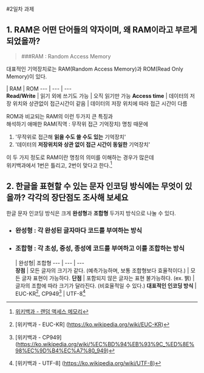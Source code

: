#2일차 과제  

## 1. RAM은 어떤 단어들의 약자이며, 왜 RAM이라고 부르게 되었을까?  
>###RAM : Random Access Memory   

대표적인 기억장치로는 RAM(Random Access Memory)과 ROM(Read Only Memory)이 있다.  
	
  | RAM | ROM
--- | --- | ---  
**Read/Write** | 읽기 외에 쓰기도 가능 | 오직 읽기만 가능
**Access time** | 데이터의 저장 위치와 상관없이 접근시간이 같음 | 데이터의 저장 위치에 따라 접근 시간이 다름  
	

ROM과 비교되는 RAM의 이런 두가지 큰 특징과  
해석하기 애매한 RAM(직역 : 무작위 접근 기억장치) 명칭 때문에  

1. '무작위로 접근해 **읽을 수도 쓸 수도 있는** 기억장치'  
2. '데이터의 **저장위치와 상관 없이 접근 시간이 동일한** 기억장치'    

이 두 가지 정도로 RAM이란 명칭의 의미를 이해하는 경우가 많은데  
위키백과에서 1번은 틀리고, 2번이 맞다고 한다.[^1]  
	
	
	
	

	


## 2. 한글을 표현할 수 있는 문자 인코딩 방식에는 무엇이 있을까? 각각의 장단점도 조사해 보세요  

한글 문자 인코딩 방식은 크게 **완성형**과 **조합형** 두가지 방식으로 나눌 수 있다.  

- ### 완성형 : 각 완성된 글자마다 코드를 부여하는 방식   

- ### 조합형 : 각 초성, 중성, 종성에 코드를 부여하고 이를 조합하는 방식  

  
     | 완성형| 조합형
--- | --- | ---  
**장점** | 모든 글자의 크기가 같다. (예측가능하며, 보통 조합형보다 효율적이다.) | 모든 글자 표현이 가능하다.
**단점** | 포함되지 않은 글자는 표현 불가능하다. (ex. 뷁)  | 글자의 조합에 따라 크기가 달라진다. (비효율적일 수 있다.)
**대표적인 인코딩 방식** | EUC-KR[^2], CP949[^3]  | UTF-8[^4]







[^1]: [위키백과 - 랜덤 액세스 메모리](https://ko.wikipedia.org/wiki/%EB%9E%9C%EB%8D%A4_%EC%95%A1%EC%84%B8%EC%8A%A4_%EB%A9%94%EB%AA%A8%EB%A6%AC)
[^2]: [위키백과 - EUC-KR] (https://ko.wikipedia.org/wiki/EUC-KR)
[^3]: [위키백과 - CP949] (https://ko.wikipedia.org/wiki/%EC%BD%94%EB%93%9C_%ED%8E%98%EC%9D%B4%EC%A7%80_949)
[^4]: [위키백과 - UTF-8] (https://ko.wikipedia.org/wiki/UTF-8)
